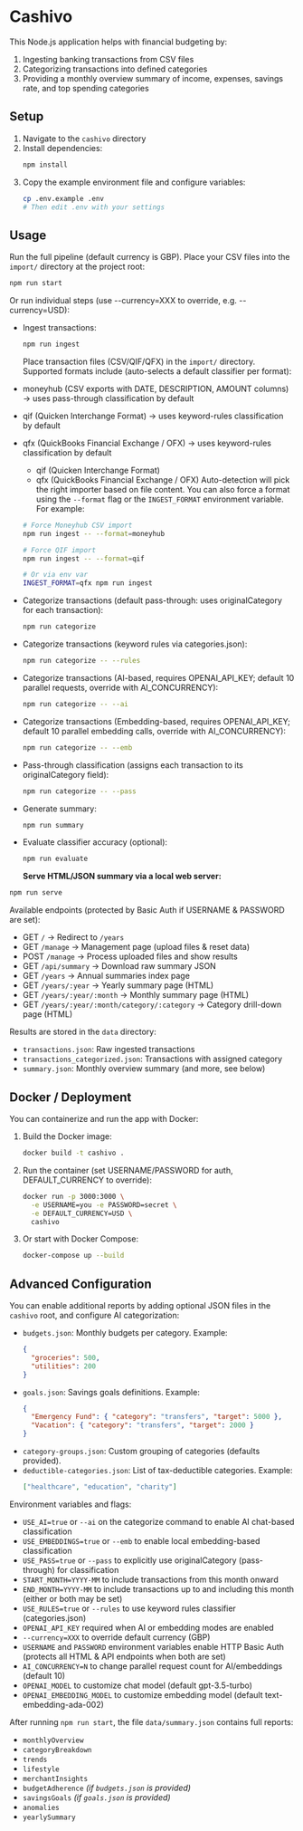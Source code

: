 # Cashivo

This Node.js application helps with financial budgeting by:

1. Ingesting banking transactions from CSV files
2. Categorizing transactions into defined categories
3. Providing a monthly overview summary of income, expenses, savings rate, and top spending categories

## Setup

1. Navigate to the `cashivo` directory
2. Install dependencies:
   ```bash
   npm install
   ```
3. Copy the example environment file and configure variables:
   ```bash
   cp .env.example .env
   # Then edit .env with your settings
   ```

## Usage

Run the full pipeline (default currency is GBP). Place your CSV files into the `import/` directory at the project root:

```bash
npm run start
```

Or run individual steps (use --currency=XXX to override, e.g. --currency=USD):

- Ingest transactions:
  ```bash
  npm run ingest
  ```
  Place transaction files (CSV/QIF/QFX) in the `import/` directory.
  Supported formats include (auto-selects a default classifier per format):
- moneyhub (CSV exports with DATE, DESCRIPTION, AMOUNT columns) → uses pass-through classification by default
- qif (Quicken Interchange Format) → uses keyword-rules classification by default
- qfx (QuickBooks Financial Exchange / OFX) → uses keyword-rules classification by default

  - qif (Quicken Interchange Format)
  - qfx (QuickBooks Financial Exchange / OFX)
    Auto-detection will pick the right importer based on file content.
    You can also force a format using the `--format` flag or the
    `INGEST_FORMAT` environment variable. For example:

  ```bash
  # Force Moneyhub CSV import
  npm run ingest -- --format=moneyhub

  # Force QIF import
  npm run ingest -- --format=qif

  # Or via env var
  INGEST_FORMAT=qfx npm run ingest
  ```

- Categorize transactions (default pass-through: uses originalCategory for each transaction):
  ```bash
  npm run categorize
  ```
- Categorize transactions (keyword rules via categories.json):
  ```bash
  npm run categorize -- --rules
  ```
- Categorize transactions (AI-based, requires OPENAI_API_KEY; default 10 parallel requests, override with AI_CONCURRENCY):
  ```bash
  npm run categorize -- --ai
  ```
- Categorize transactions (Embedding-based, requires OPENAI_API_KEY; default 10 parallel embedding calls, override with AI_CONCURRENCY):
  ```bash
  npm run categorize -- --emb
  ```
- Pass-through classification (assigns each transaction to its originalCategory field):
  ```bash
  npm run categorize -- --pass
  ```
- Generate summary:
  ```bash
  npm run summary
  ```
- Evaluate classifier accuracy (optional):
  ```bash
  npm run evaluate
  ```
  **Serve HTML/JSON summary via a local web server:**

```bash
npm run serve
```

Available endpoints (protected by Basic Auth if USERNAME & PASSWORD are set):

- GET `/` → Redirect to `/years`
- GET `/manage` → Management page (upload files & reset data)
- POST `/manage` → Process uploaded files and show results
- GET `/api/summary` → Download raw summary JSON
- GET `/years` → Annual summaries index page
- GET `/years/:year` → Yearly summary page (HTML)
- GET `/years/:year/:month` → Monthly summary page (HTML)
- GET `/years/:year/:month/category/:category` → Category drill-down page (HTML)

Results are stored in the `data` directory:

- `transactions.json`: Raw ingested transactions
- `transactions_categorized.json`: Transactions with assigned category
- `summary.json`: Monthly overview summary (and more, see below)

## Docker / Deployment

You can containerize and run the app with Docker:

1. Build the Docker image:
   ```bash
   docker build -t cashivo .
   ```
2. Run the container (set USERNAME/PASSWORD for auth, DEFAULT_CURRENCY to override):
   ```bash
   docker run -p 3000:3000 \
     -e USERNAME=you -e PASSWORD=secret \
     -e DEFAULT_CURRENCY=USD \
     cashivo
   ```
3. Or start with Docker Compose:
   ```bash
   docker-compose up --build
   ```

## Advanced Configuration

You can enable additional reports by adding optional JSON files in the `cashivo` root, and configure AI categorization:

- `budgets.json`: Monthly budgets per category. Example:
  ```json
  {
    "groceries": 500,
    "utilities": 200
  }
  ```
- `goals.json`: Savings goals definitions. Example:
  ```json
  {
    "Emergency Fund": { "category": "transfers", "target": 5000 },
    "Vacation": { "category": "transfers", "target": 2000 }
  }
  ```
- `category-groups.json`: Custom grouping of categories (defaults provided).
- `deductible-categories.json`: List of tax-deductible categories. Example:
  ```json
  ["healthcare", "education", "charity"]
  ```

Environment variables and flags:

- `USE_AI=true` or `--ai` on the categorize command to enable AI chat-based classification
- `USE_EMBEDDINGS=true` or `--emb` to enable local embedding-based classification
- `USE_PASS=true` or `--pass` to explicitly use originalCategory (pass-through) for classification
- `START_MONTH=YYYY-MM` to include transactions from this month onward
- `END_MONTH=YYYY-MM` to include transactions up to and including this month
  (either or both may be set)
- `USE_RULES=true` or `--rules` to use keyword rules classifier (categories.json)
- `OPENAI_API_KEY` required when AI or embedding modes are enabled
- `--currency=XXX` to override default currency (GBP)
- `USERNAME` and `PASSWORD` environment variables enable HTTP Basic Auth (protects all HTML & API endpoints when both are set)
- `AI_CONCURRENCY=N` to change parallel request count for AI/embeddings (default 10)
- `OPENAI_MODEL` to customize chat model (default gpt-3.5-turbo)
- `OPENAI_EMBEDDING_MODEL` to customize embedding model (default text-embedding-ada-002)

After running `npm run start`, the file `data/summary.json` contains full reports:

- `monthlyOverview`
- `categoryBreakdown`
- `trends`
- `lifestyle`
- `merchantInsights`
- `budgetAdherence` _(if `budgets.json` is provided)_
- `savingsGoals` _(if `goals.json` is provided)_
- `anomalies`
- `yearlySummary`
